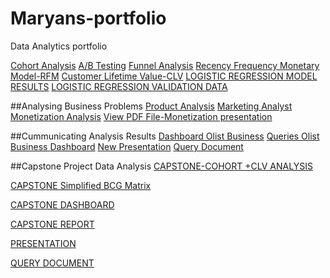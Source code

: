 # Maryans-portfolio
Data Analytics portfolio

[Cohort Analysis](https://docs.google.com/spreadsheets/d/1lR6vvjiUoJH95HBxD7qwnADNXLi5m875oGrbOmPQXwQ/edit?usp=sharing)
[A/B Testing](https://docs.google.com/spreadsheets/d/1yhUa0WcNN0qezcjAdfv9-YBc1V9NQ0P1lM_hFhQ32TQ/edit#gid=1719056349)
[Funnel Analysis](https://docs.google.com/spreadsheets/d/1FQYk2BN8djyzDQulI0HLvHFZplRmdY1_SCK7HoXPgbA/edit#gid=276316150)
[Recency Frequency Monetary Model-RFM](https://lookerstudio.google.com/u/0/reporting/8bf5007d-5ab2-42e0-8ddc-25d456a213b8/page/tEnnC)
[Customer Lifetime Value-CLV](https://docs.google.com/spreadsheets/d/13Vq2PYEcZG7kjaBgAjdWf9Qnzj2HkIy7GBNM2mb40FY/edit#gid=1592356039)
[LOGISTIC REGRESSION MODEL RESULTS](https://1drv.ms/x/s!AvHdsUSNaXVOhBKVt0uN_YkSQRWu?e=xAIugw)
[LOGISTIC REGRESSION VALIDATION DATA ](https://1drv.ms/x/s!AvHdsUSNaXVOhA4NsCoxd4OE1-uR?e=6ccovi)

##Analysing Business Problems
[Product Analysis](https://docs.google.com/spreadsheets/d/1dT8n6xFKfkoNmjuG86RXdJgYRfXQTFcLxbgmIX6Fxpc/edit#gid=831361003)
[Marketing Analyst](https://lookerstudio.google.com/reporting/7bdff2c8-6b86-4a14-b1ff-ec783f54b38a/page/pYxTD/edit)
[Monetization Analysis](https://docs.google.com/spreadsheets/d/1PElcBrOx0m8jQ5X1h6r9-A-tCVbIglsJVuabKhGoK-k/edit#gid=625109887)
[View PDF File-Monetization presentation](https://drive.google.com/file/d/1KQCOg9N6qCXK75giD-pHY1901Mr0anRp/view?usp=sharing)

##Cummunicating Analysis Results
[Dashboard Olist Business](https://lookerstudio.google.com/reporting/7d4e5643-6a5c-4f6a-8c99-ad49f0903d97)
[Queries Olist Business ](https://docs.google.com/spreadsheets/d/1F1k4yYdhjUJbbhonSn0tcynvYRjnT-WgxaWHsVKc22U/edit?usp=sharing)
[Dashboard](https://lookerstudio.google.com/reporting/d493f3c1-9bc0-4cd9-a0eb-03af30e636a7)
[New Presentation](https://docs.google.com/presentation/d/12dHKr1988y-FILwwfcUGMRg1bQzHVTwG/edit?usp=sharing&ouid=103533855197514078128&rtpof=true&sd=true)
[Query Document ](https://docs.google.com/spreadsheets/d/1zl9e7VirxGBCI4HGBkrLdgSmLrKQlXLxU31iFFeE4ls/edit#gid=0)

##Capstone Project Data Analysis
[CAPSTONE-COHORT +CLV ANALYSIS](https://docs.google.com/spreadsheets/d/1t9BTlLzFXmCK73nO-owOVADtUwR5a7e2YD1ypdhZOPM/edit?usp=sharing)

[CAPSTONE Simplified BCG Matrix](https://docs.google.com/spreadsheets/d/1Px4_UZwiCq7glGHRNqz_1jYZJT-Z4FS7diZ72SOp4wk/edit?usp=sharing)

[CAPSTONE DASHBOARD](https://lookerstudio.google.com/reporting/929666d5-0a57-49fc-91db-9eec6777a005)

[CAPSTONE REPORT](https://docs.google.com/document/d/1pMNJjGHdH8kZSeP0Rh9ddYIntNaZl6Al/edit?usp=sharing&ouid=103533855197514078128&rtpof=true&sd=true)

[PRESENTATION](https://docs.google.com/presentation/d/1MoLbqaXyQpyuv7IxuVpQB6O69K2D3DDj/edit?usp=sharing&ouid=103533855197514078128&rtpof=true&sd=true)

[QUERY DOCUMENT](https://docs.google.com/spreadsheets/d/14FreD8zwMCkNxrcw9xBvV0JmBoYm0D-rZ8sUIqNqwFM/edit?usp=sharing)


